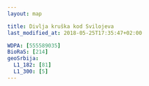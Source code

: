 ```yaml
---
layout: map

title: Divlja kruška kod Svilojeva
last_modified_at: 2018-05-25T17:35:47+02:00

WDPA: [555589035]
BioRaS: [214]
geoSrbija:
  L1_182: [81]
  L1_300: [5]
---
```

